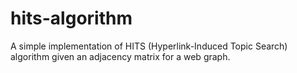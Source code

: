 # hits-algorithm
A simple implementation of HITS (Hyperlink-Induced Topic Search) algorithm given an adjacency matrix for a web graph.
